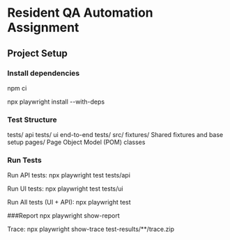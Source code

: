 #  Resident QA Automation Assignment

## Project Setup

### Install dependencies
npm ci

npx playwright install --with-deps


### Test Structure
tests/ 
    api tests/
    ui end-to-end tests/
src/ 
    fixtures/ Shared fixtures and base setup
    pages/    Page Object Model (POM) classes

### Run Tests

Run API tests: npx playwright test tests/api

Run UI tests: npx playwright test tests/ui

Run All tests (UI + API): npx playwright test

###Report
npx playwright show-report

Trace: npx playwright show-trace test-results/**/trace.zip
